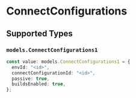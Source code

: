 # ConnectConfigurations


## Supported Types

### `models.ConnectConfigurations1`

```typescript
const value: models.ConnectConfigurations1 = {
  envId: "<id>",
  connectConfigurationId: "<id>",
  passive: true,
  buildsEnabled: true,
};
```

